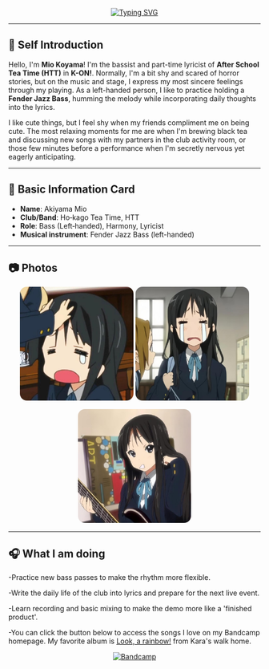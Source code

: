 <!-- 打字机动画标题 -->
<p align="center">
<a href="https://git.io/typing-svg">
<img src="https://readme-typing-svg.demolab.com?font=Fira+Code&weight=700&size=22&pause=200&center=true&vCenter=true&width=700&lines=Akiyama+%20+Mio+%20+From+%20+HTT;Lefty+bassist+%26+lyricist+%7C+Fender+Jazz+Bass" alt="Typing SVG"/>
</a>
</p>

---

## 🍰 Self Introduction
Hello, I'm **Mio Koyama**! I'm the bassist and part-time lyricist of **After School Tea Time (HTT)** in **K-ON!**. Normally, I'm a bit shy and scared of horror stories, but on the music and stage, I express my most sincere feelings through my playing. As a left-handed person, I like to practice holding a **Fender Jazz Bass**, humming the melody while incorporating daily thoughts into the lyrics.

I like cute things, but I feel shy when my friends compliment me on being cute. The most relaxing moments for me are when I'm brewing black tea and discussing new songs with my partners in the club activity room, or those few minutes before a performance when I'm secretly nervous yet eagerly anticipating.

---

## 🧁 Basic Information Card
- **Name**: Akiyama Mio
- **Club/Band**: Ho‑kago Tea Time, HTT
- **Role**: Bass (Left‑handed), Harmony, Lyricist
- **Musical instrument**: Fender Jazz Bass (left-handed)

---

## 📷 Photos
<p align="center">
  <img src="assets/mio1.jpg" alt="Akiyama Mio 1" width="45%" style="border-radius: 14px;"/>
  <img src="assets/mio2.jpg" alt="Akiyama Mio 2" width="45%" style="border-radius: 14px;"/>
</p>
<p align="center">
  <img src="assets/mio3.jpg" alt="Akiyama Mio 3" width="45%" style="border-radius: 14px;"/>
</p>

---

## 🎧 What I am doing 

-Practice new bass passes to make the rhythm more flexible.

-Write the daily life of the club into lyrics and prepare for the next live event.

-Learn recording and basic mixing to make the demo more like a 'finished product'.

-You can click the button below to access the songs I love on my Bandcamp homepage. My favorite album is [Look, a rainbow!](https://karaswalkhome.bandcamp.com/album/look-a-rainbow) from Kara's walk home.

<p align="center">
  <a href="https://bandcamp.com/afwef12138" target="_blank">
    <img src="https://img.shields.io/badge/Bandcamp-Visit%20my%20music-1DA1F2?logo=bandcamp&logoColor=white&color=1DA1F2" alt="Bandcamp"/>
  </a>
</p>


</p>
